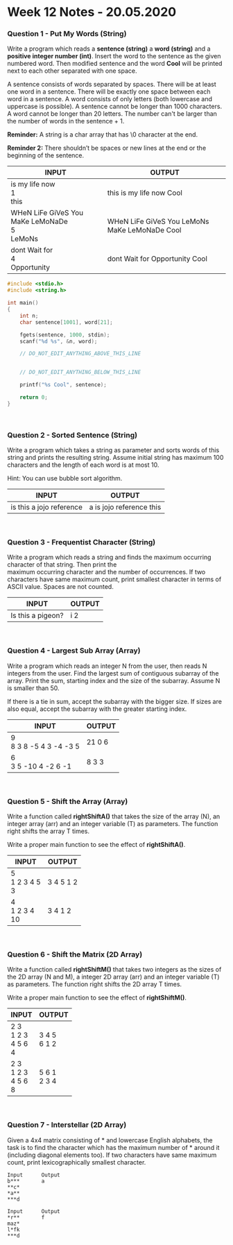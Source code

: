 # Week 12 Notes - 20.05.2020

### Question 1 - Put My Words (String)

Write a program which reads a **sentence (string)**  a **word (string)** and a **positive integer number (int)**. Insert the word to the sentence as the given numbered word. Then modified sentence and the word **Cool** will be printed next to each other separated with one space.

A sentence consists of words separated by spaces. There will be at least one word in a sentence. There will be exactly one space between each word in a sentence. A word consists of only letters (both lowercase and uppercase is possible). A sentence cannot be longer than 1000 characters. A word cannot be longer than 20 letters. The number can't be larger than the number of words in the sentence + 1.

**Reminder:** A string is a char array that has \0 character at the end.

**Reminder 2:** There shouldn’t be spaces or new lines at the end or the beginning of the sentence.


|  INPUT  |  OUTPUT |
|-------|-------|
| is my life now <br>1 <br>this | this is my life now Cool |
| WHeN LiFe GiVeS You MaKe LeMoNaDe <br>5 <br>LeMoNs | WHeN LiFe GiVeS You LeMoNs MaKe LeMoNaDe Cool |
| dont Wait for <br>4 <br>Opportunity | dont Wait for Opportunity Cool |


```c
#include <stdio.h>
#include <string.h>

int main()
{
    int n;
    char sentence[1001], word[21];

    fgets(sentence, 1000, stdin);
    scanf("%d %s", &n, word);

    // DO_NOT_EDIT_ANYTHING_ABOVE_THIS_LINE


    // DO_NOT_EDIT_ANYTHING_BELOW_THIS_LINE

    printf("%s Cool", sentence);

    return 0;
}
```

<br>

### Question 2 - Sorted Sentence (String)

Write a program which takes a string as parameter and sorts words of this string and prints the resulting string. Assume initial string has maximum 100 characters and the length of each word is at most 10.

Hint: You can use bubble sort algorithm.

|  INPUT  |  OUTPUT |
|-------|-------|
| is this a jojo reference | a is jojo reference this |

<br>

### Question 3 - Frequentist Character (String)

Write a program which reads a string and finds the maximum occurring character of that string. Then print the  
maximum occurring character and the number of occurrences. If two characters have same maximum count, print smallest character in terms of ASCII value. Spaces are not counted.

|  INPUT  |  OUTPUT |
|-------|-------|
| Is this a pigeon? | i 2 |

<br>

### Question 4 - Largest Sub Array (Array)

Write a program which reads an integer N from the user, then reads N integers from the user. Find the largest sum of contiguous subarray of the array. Print the sum, starting index and the size of the subarray. Assume N is smaller than 50.

If there is a tie in sum, accept the subarray with the bigger size. If sizes are also equal, accept the subarray with the greater starting index.

|  INPUT  |  OUTPUT |
|-------|-------|
| 9<br>8 3 8 -5 4 3 -4 -3 5 | 21 0 6 |
| 6<br>3 5 -10 4 -2 6 -1 | 8 3 3 |

<br>


### Question 5 - Shift the Array (Array)

Write a function called **rightShiftA()** that takes the size of the array (N), an integer array (arr) and an integer variable (T) as parameters. The function right shifts the array T times.

Write a proper main function to see the effect of **rightShiftA()**.

|  INPUT  |  OUTPUT |
|-------|-------|
| 5 <br>1 2 3 4 5 <br>3 | 3 4 5 1 2 |
| 4 <br>1 2 3 4 <br>10 | 3 4 1 2 |

<br>

### Question 6 - Shift the Matrix (2D Array)

Write a function called **rightShiftM()** that takes two integers as the sizes of the 2D array (N and M), a integer 2D array (arr) and an integer variable (T) as parameters. The function right shifts the 2D array T times.

Write a proper main function to see the effect of **rightShiftM()**.

|  INPUT  |  OUTPUT |
|-------|-------|
| 2 3 <br>1 2 3 <br>4 5 6 <br>4 | 3 4 5 <br>6 1 2 |
| 2 3 <br>1 2 3 <br>4 5 6 <br>8 | 5 6 1 <br>2 3 4 |

<br>

### Question 7 - Interstellar (2D Array)

Given a 4x4 matrix consisting of * and lowercase English alphabets, the task is to find the character which has the maximum number of * around it (including diagonal elements too). If two characters have same maximum count, print lexicographically smallest character.

```
Input      Output
b***       a
**c*       
*a**       
***d       

Input      Output
*r**       f
maz*       
l*fk       
***d       
```


